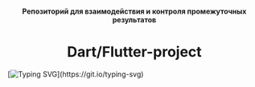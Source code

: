 <h4 align="center">Репозиторий для взаимодействия и контроля промежуточных результатов</h4>
<h1 align="center">Dart/Flutter-project</h1> 


[![Typing SVG](https://readme-typing-svg.herokuapp.com?font=Fira+Code&pause=1000&color=F760BC&width=435&lines=%D0%A1%D0%BA%D0%BE%D1%80%D0%BE+%D0%B1%D1%83%D0%B4%D0%B5%D1%82+%D0%BA%D1%80%D0%B0%D1%81%D0%B8%D0%B2%D0%BE%D0%B5+%D1%80%D0%B5%D0%B4%D0%BC%D0%B8+.+.+.)](https://git.io/typing-svg)



